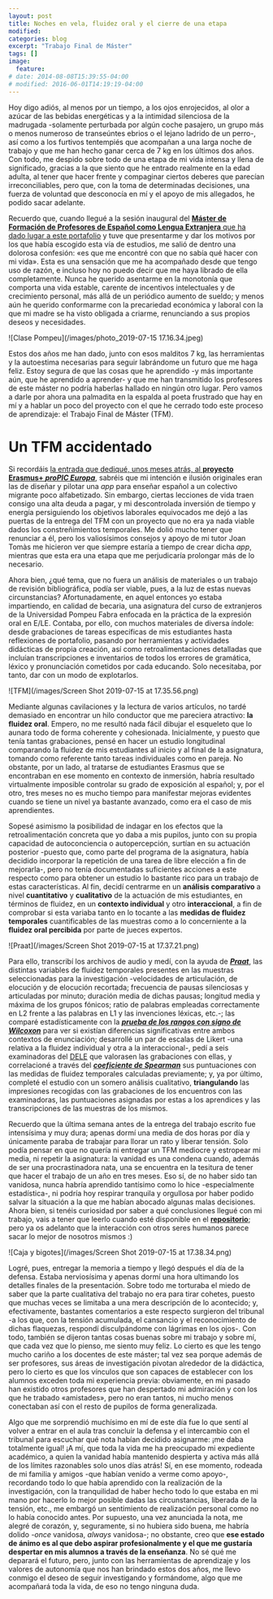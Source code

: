 ```yaml
---
layout: post
title: Noches en vela, fluidez oral y el cierre de una etapa
modified:
categories: blog
excerpt: "Trabajo Final de Máster"
tags: []
image:
  feature:
# date: 2014-08-08T15:39:55-04:00
# modified: 2016-06-01T14:19:19-04:00
---
```


Hoy digo adiós, al menos por un tiempo, a los ojos enrojecidos, al olor a azúcar de las bebidas energéticas y a la intimidad silenciosa de la madrugada -solamente perturbada por algún coche pasajero, un grupo más o menos numeroso de transeúntes ebrios o el lejano ladrido de un perro-, así como a los furtivos tentempiés que acompañan a una larga noche de trabajo y que me han hecho ganar cerca de 7 kg en los últimos dos años. Con todo, me despido sobre todo de una etapa de mi vida intensa y llena de significado, gracias a la que siento que he entrado realmente en la edad adulta, al tener que hacer frente y compaginar ciertos deberes que parecían irreconciliables, pero que, con la toma de determinadas decisiones, una fuerza de voluntad que desconocía en mí y el apoyo de mis allegados, he podido sacar adelante.

Recuerdo que, cuando llegué a la sesión inaugural del <a href=" https://www.ub.edu/portal/web/educacion/masteres-universitarios/-/ensenyament/detallEnsenyament/1060507" target="_blank">**Máster de Formación de Profesores de Español como Lengua Extranjera** que ha dado lugar a este portafolio</a> y tuve que presentarme y dar los motivos por los que había escogido esta vía de estudios, me salió de dentro una dolorosa confesión: «es que me encontré con que no sabía qué hacer con mi vida». Esta es una sensación que me ha acompañado desde que tengo uso de razón, e incluso hoy no puedo decir que me haya librado de ella completamente. Nunca he querido asentarme en la monotonía que comporta una vida estable, carente de incentivos intelectuales y de crecimiento personal, más allá de un periódico aumento de sueldo; y menos aún he querido conformarme con la precariedad económica y laboral con la que mi madre se ha visto obligada a criarme, renunciando a sus propios deseos y necesidades.

![Clase Pompeu](/images/photo_2019-07-15 17.16.34.jpeg)

Estos dos años me han dado, junto con esos malditos 7 kg, las herramientas y la autoestima necesarias para seguir labrándome un futuro que me haga feliz. Estoy segura de que las cosas que he aprendido -y más importante aún, que he aprendido a aprender- y que me han transmitido los profesores de este máster no podría haberlas hallado en ningún otro lugar. Pero vamos a darle por ahora una palmadita en la espalda al poeta frustrado que hay en mí y a hablar un poco del proyecto con el que he cerrado todo este proceso de aprendizaje: el Trabajo Final de Máster (TFM).

# Un TFM accidentado

Si recordáis <a href="https://immalopez.github.io/blog/proPIC-Europa/" target="_blank">la entrada que dediqué, unos meses atrás, al **proyecto Erasmus+ _proPIC Europa_**</a>, sabréis que mi intención e ilusión originales eran las de diseñar y pilotar una _app_ para enseñar español a un colectivo migrante poco alfabetizado. Sin embargo, ciertas lecciones de vida traen consigo una alta deuda a pagar, y mi descontrolada inversión de tiempo y energía persiguiendo los objetivos laborales equivocados me dejó a las puertas de la entrega del TFM con un proyecto que no era ya nada viable dados los constreñimientos temporales. Me dolió mucho tener que renunciar a él, pero los valiosísimos consejos y apoyo de mi tutor Joan Tomàs me hicieron ver que siempre estaría a tiempo de crear dicha _app_, mientras que esta era una etapa que me perjudicaría prolongar más de lo necesario.

Ahora bien, ¿qué tema, que no fuera un análisis de materiales o un trabajo de revisión bibliográfica, podía ser viable, pues, a la luz de estas nuevas circunstancias? Afortunadamente, en aquel entonces yo estaba impartiendo, en calidad de becaria, una asignatura del curso de extranjeros de la Universidad Pompeu Fabra enfocada en la práctica de la expresión oral en E/LE. Contaba, por ello, con muchos materiales de diversa índole: desde grabaciones de tareas específicas de mis estudiantes hasta reflexiones de portafolio, pasando por herramientas y actividades didácticas de propia creación, así como retroalimentaciones detalladas que incluían transcripciones e inventarios de todos los errores de gramática, léxico y pronunciación cometidos por cada educando. Solo necesitaba, por tanto, dar con un modo de explotarlos.

![TFM](/images/Screen Shot 2019-07-15 at 17.35.56.png)

Mediante algunas cavilaciones y la lectura de varios artículos, no tardé demasiado en encontrar un hilo conductor que me pareciera atractivo: **la fluidez oral**. Empero, no me resultó nada fácil dibujar el esqueleto que lo aunara todo de forma coherente y cohesionada. Inicialmente, y puesto que tenía tantas grabaciones, pensé en hacer un estudio longitudinal comparando la fluidez de mis estudiantes al inicio y al final de la asignatura, tomando como referente tanto tareas individuales como en pareja. No obstante, por un lado, al tratarse de estudiantes Erasmus que se encontraban en ese momento en contexto de inmersión, habría resultado virtualmente imposible controlar su grado de exposición al español; y, por el otro, tres meses no es mucho tiempo para manifestar mejoras evidentes cuando se tiene un nivel ya bastante avanzado, como era el caso de mis aprendientes.

Sopesé asimismo la posibilidad de indagar en los efectos que la retroalimentación concreta que yo daba a mis pupilos, junto con su propia capacidad de autoconciencia o autopercepción, surtían en su actuación posterior -puesto que, como parte del programa de la asignatura, había decidido incorporar la repetición de una tarea de libre elección a fin de mejorarla-, pero no tenía documentadas suficientes acciones a este respecto como para obtener un estudio lo bastante rico para un trabajo de estas características. Al fin, decidí centrarme en un **análisis comparativo** a nivel **cuantitativo** y **cualitativo** de la actuación de mis estudiantes, en términos de fluidez, en un **contexto individual** y otro **interaccional**, a fin de comprobar si esta variaba tanto en lo tocante a las **medidas de fluidez temporales** cuantificables de las muestras como a lo concerniente a la **fluidez oral percibida** por parte de jueces expertos.

![Praat](/images/Screen Shot 2019-07-15 at 17.37.21.png)

Para ello, transcribí los archivos de audio y medí, con la ayuda de <a href="http://www.fon.hum.uva.nl/praat/" target="_blank">**_Praat_**</a>, las distintas variables de fluidez temporales presentes en las muestras seleccionadas para la investigación -velocidades de articulación, de elocución y de elocución recortada; frecuencia de pausas silenciosas y articuladas por minuto; duración media de dichas pausas; longitud media y máxima de los grupos fónicos; ratio de palabras empleadas correctamente en L2 frente a las palabras en L1 y las invenciones léxicas, etc.-; las comparé estadísticamente con la <a href="https://es.wikipedia.org/wiki/Prueba_de_los_rangos_con_signo_de_Wilcoxon" target="_blank">**_prueba de los rangos con signo de Wilcoxon_**</a> para ver si existían diferencias significativas entre ambos contextos de enunciación; desarrollé un par de escalas de Likert -una relativa a la fluidez individual y otra a la interaccional-, pedí a seis examinadoras del <a href="https://examenes.cervantes.es/es/dele/que-es" target="_blank">DELE</a> que valorasen las grabaciones con ellas, y correlacioné a través del <a href="https://es.wikipedia.org/wiki/Coeficiente_de_correlación_de_Spearman" target="_blank">**_coeficiente de Spearman_**</a> sus puntuaciones con las medidas de fluidez temporales calculadas previamente; y, ya por último, completé el estudio con un somero análisis cualitativo, **triangulando** las impresiones recogidas con las grabaciones de los encuentros con las examinadoras, las puntuaciones asignadas por estas a los aprendices y las transcripciones de las muestras de los mismos.

Recuerdo que la última semana antes de la entrega del trabajo escrito fue intensísima y muy dura; apenas dormí una media de dos horas por día y únicamente paraba de trabajar para llorar un rato y liberar tensión. Solo podía pensar en que no quería ni entregar un TFM mediocre y estropear mi media, ni repetir la asignatura: la vanidad es una condena cuando, además de ser una procrastinadora nata, una se encuentra en la tesitura de tener que hacer el trabajo de un año en tres meses. Eso sí, de no haber sido tan vanidosa, nunca habría aprendido tantísimo como lo hice -especialmente estadística-, ni podría hoy respirar tranquila y orgullosa por haber podido salvar la situación a la que me habían abocado algunas malas decisiones. Ahora bien, si tenéis curiosidad por saber a qué conclusiones llegué con mi trabajo, vais a tener que leerlo cuando esté disponible en el <a href="https://crai.ub.edu/es/recursos-de-informacion/repositorios-digitales" target="_blank">**repositorio**</a>; pero ya os adelanto que la interacción con otros seres humanos parece sacar lo mejor de nosotros mismos :)

![Caja y bigotes](/images/Screen Shot 2019-07-15 at 17.38.34.png)

Logré, pues, entregar la memoria a tiempo y llegó después el día de la defensa. Estaba nerviosísima y apenas dormí una hora ultimando los detalles finales de la presentación. Sobre todo me torturaba el miedo de saber que la parte cualitativa del trabajo no era para tirar cohetes, puesto que muchas veces se limitaba a una mera descripción de lo acontecido; y, efectivamente, bastantes comentarios a este respecto surgieron del tribunal -a los que, con la tensión acumulada, el cansancio y el reconocimiento de dichas flaquezas, respondí disculpándome con lágrimas en los ojos-. Con todo, también se dijeron tantas cosas buenas sobre mi trabajo y sobre mí, que cada vez que lo pienso, me siento muy feliz. Lo cierto es que les tengo mucho cariño a los docentes de este máster; tal vez sea porque además de ser profesores, sus áreas de investigación pivotan alrededor de la didáctica, pero lo cierto es que los vínculos que son capaces de establecer con los alumnos exceden toda mi experiencia previa: obviamente, en mi pasado han existido otros profesores que han despertado mi admiración y con los que he trabado «amistades», pero no eran tantos, ni mucho menos conectaban así con el resto de pupilos de forma generalizada.

Algo que me sorprendió muchísimo en mí de este día fue lo que sentí al volver a entrar en el aula tras concluir la defensa y el intercambio con el tribunal para escuchar qué nota habían decidido asignarme: ¡me daba totalmente igual! ¡A mí, que toda la vida me ha preocupado mi expediente académico, a quien la vanidad había mantenido despierta y activa más allá de los límites razonables solo unos días atrás! Sí, en ese momento, rodeada de mi familia y amigos -que habían venido a verme como apoyo-, recordando todo lo que había aprendido con la realización de la investigación, con la tranquilidad de haber hecho todo lo que estaba en mi mano por hacerlo lo mejor posible dadas las circunstancias, liberada de la tensión, etc., me embargó un sentimiento de realización personal como no lo había conocido antes. Por supuesto, una vez anunciada la nota, me alegré de corazón, y, seguramente, si no hubiera sido buena, me habría dolido -_once_ vanidosa, _always_ vanidosa-; no obstante, creo que **ese estado de ánimo es al que debo aspirar profesionalmente y el que me gustaría despertar en mis alumnos a través de la enseñanza**. No sé qué me deparará el futuro, pero, junto con las herramientas de aprendizaje y los valores de autonomía que nos han brindado estos dos años, me llevo conmigo el deseo de seguir investigando y formándome, algo que me acompañará toda la vida, de eso no tengo ninguna duda.
